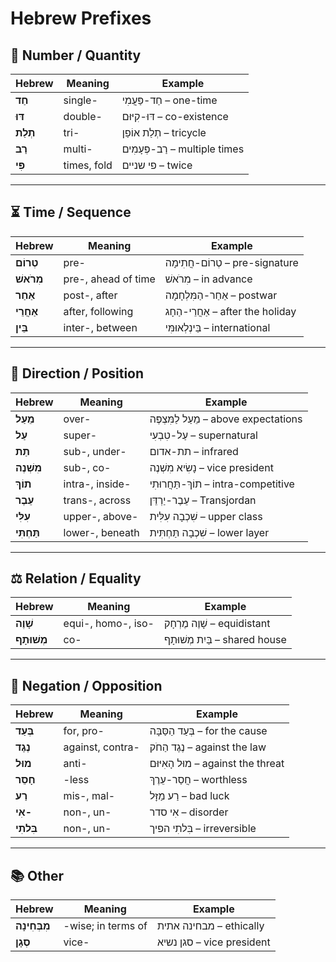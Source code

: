 # Hebrew Prefixes

## 🔢 **Number / Quantity**

| Hebrew    | Meaning     | Example                        |
| --------- | ----------- | ------------------------------ |
| **חַד**   | single-     | חַד-פַּעֲמִי – one-time        |
| **דּוּ**  | double-     | דּוּ-קִיּוּם – co-existence    |
| **תְלַת** | tri-        | תְלַת אוֹפַן – tricycle        |
| **רַב**   | multi-      | רַב-פְּעָמִים – multiple times |
| **פִּי**  | times, fold | פי שניים – twice               |

---

## ⏳ **Time / Sequence**

| Hebrew      | Meaning             | Example                           |
| ----------- | ------------------- | --------------------------------- |
| **טְרוֹם**  | pre-                | טְרוֹם-חֲתִימָה – pre-signature   |
| **מִרֹאשׁ** | pre-, ahead of time | מִרֹאשׁ – in advance              |
| **אַחַר**   | post-, after        | אַחַר-הַמִּלְחָמָה – postwar      |
| **אַחֲרֵי** | after, following    | אַחֲרֵי-הַחָג – after the holiday |
| **בֵּין**   | inter-, between     | בֵּינְלְאוּמִּי – international    |

---

## 📍 **Direction / Position**

| Hebrew        | Meaning         | Example                                |
| ------------- | --------------- | -------------------------------------- |
| **מֵעַל**     | over-           | מֵעַל לַמִּצְפֶּה – above expectations |
| **עַל**       | super-          | עַל-טִבְעִי – supernatural             |
| **תַת**       | sub-, under-    | תת-אדום – infrared                     |
| **מִשְׁנֶה**  | sub-, co-       | נָשִׂיא מִשְׁנֶה – vice president      |
| **תוֹךְ**     | intra-, inside- | תוֹךְ-תַּחֲרוּתִי – intra-competitive  |
| **עֵבֶר**     | trans-, across  | עֵבֶר-יַרְדֵּן – Transjordan           |
| **עִלִּי**    | upper-, above-  | שִׁכְבָה עִלִּית – upper class         |
| **תַּחְתִּי** | lower-, beneath | שִׁכְבָה תַּחְתִּית – lower layer      |

---

## ⚖ **Relation / Equality**

| Hebrew        | Meaning            | Example                         |
| ------------- | ------------------ | ------------------------------- |
| **שָׁוֶה**    | equi-, homo-, iso- | שָׁוֶה מֶרְחָק – equidistant    |
| **מְשׁוּתָף** | co-                | בַּיִת מְשׁוּתָף – shared house |

---

## 🚫 **Negation / Opposition**

| Hebrew      | Meaning          | Example                             |
| ----------- | ---------------- | ----------------------------------- |
| **בְּעַד**  | for, pro-        | בְּעַד הַסַּבָּה – for the cause    |
| **נֶגֶד**   | against, contra- | נֶגֶד הַחֹק – against the law       |
| **מוּל**    | anti-            | מוּל הָאִיּוּם – against the threat |
| **חָסֵר**   | -less            | חֲסַר-עֵרֶךְ – worthless            |
| **רַע**     | mis-, mal-       | רַע מַזָּל – bad luck               |
| **אִי-**    | non-, un-        | אִי סדר – disorder                  |
| **בִּלתִי** | non-, un-        | בִּלתִי הפיך – irreversible         |

---

## 📚 **Other**

| Hebrew          | Meaning            | Example                   |
| --------------- | ------------------ | ------------------------- |
| **מִבְּחִינָה** | -wise; in terms of | מבחינה אתית – ethically   |
| **סְגָן**       | vice-              | סגן נשיא – vice president |